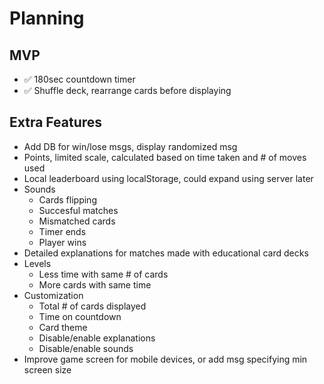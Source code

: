 # Planning

## MVP
- ✅ 180sec countdown timer
- ✅ Shuffle deck, rearrange cards before displaying

## Extra Features
- Add DB for win/lose msgs, display randomized msg
- Points, limited scale, calculated based on time taken and # of moves used
- Local leaderboard using localStorage, could expand using server later
- Sounds 
    - Cards flipping
    - Succesful matches
    - Mismatched cards
    - Timer ends
    - Player wins
- Detailed explanations for matches made with educational card decks
- Levels
    - Less time with same # of cards
    - More cards with same time
- Customization
    - Total # of cards displayed
    - Time on countdown
    - Card theme
    - Disable/enable explanations
    - Disable/enable sounds
- Improve game screen for mobile devices, or add msg specifying min screen size